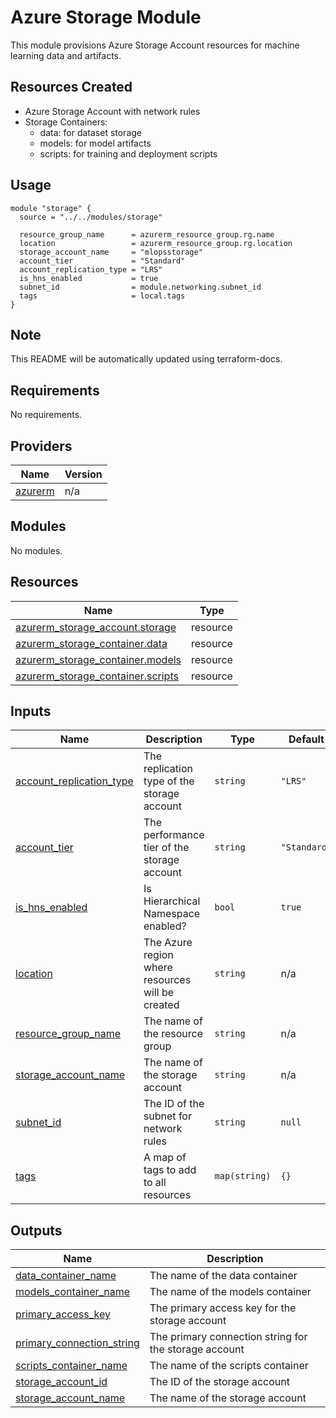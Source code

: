 # Azure Storage Module

This module provisions Azure Storage Account resources for machine learning data and artifacts.

## Resources Created

- Azure Storage Account with network rules
- Storage Containers:
  - data: for dataset storage
  - models: for model artifacts
  - scripts: for training and deployment scripts

## Usage

```hcl
module "storage" {
  source = "../../modules/storage"

  resource_group_name      = azurerm_resource_group.rg.name
  location                 = azurerm_resource_group.rg.location
  storage_account_name     = "mlopsstorage"
  account_tier             = "Standard"
  account_replication_type = "LRS"
  is_hns_enabled           = true
  subnet_id                = module.networking.subnet_id
  tags                     = local.tags
}
```

## Note

This README will be automatically updated using terraform-docs.

<!-- BEGINNING OF PRE-COMMIT-TERRAFORM DOCS HOOK -->
## Requirements

No requirements.

## Providers

| Name | Version |
|------|---------|
| <a name="provider_azurerm"></a> [azurerm](#provider\_azurerm) | n/a |

## Modules

No modules.

## Resources

| Name | Type |
|------|------|
| [azurerm_storage_account.storage](https://registry.terraform.io/providers/hashicorp/azurerm/latest/docs/resources/storage_account) | resource |
| [azurerm_storage_container.data](https://registry.terraform.io/providers/hashicorp/azurerm/latest/docs/resources/storage_container) | resource |
| [azurerm_storage_container.models](https://registry.terraform.io/providers/hashicorp/azurerm/latest/docs/resources/storage_container) | resource |
| [azurerm_storage_container.scripts](https://registry.terraform.io/providers/hashicorp/azurerm/latest/docs/resources/storage_container) | resource |

## Inputs

| Name | Description | Type | Default | Required |
|------|-------------|------|---------|:--------:|
| <a name="input_account_replication_type"></a> [account\_replication\_type](#input\_account\_replication\_type) | The replication type of the storage account | `string` | `"LRS"` | no |
| <a name="input_account_tier"></a> [account\_tier](#input\_account\_tier) | The performance tier of the storage account | `string` | `"Standard"` | no |
| <a name="input_is_hns_enabled"></a> [is\_hns\_enabled](#input\_is\_hns\_enabled) | Is Hierarchical Namespace enabled? | `bool` | `true` | no |
| <a name="input_location"></a> [location](#input\_location) | The Azure region where resources will be created | `string` | n/a | yes |
| <a name="input_resource_group_name"></a> [resource\_group\_name](#input\_resource\_group\_name) | The name of the resource group | `string` | n/a | yes |
| <a name="input_storage_account_name"></a> [storage\_account\_name](#input\_storage\_account\_name) | The name of the storage account | `string` | n/a | yes |
| <a name="input_subnet_id"></a> [subnet\_id](#input\_subnet\_id) | The ID of the subnet for network rules | `string` | `null` | no |
| <a name="input_tags"></a> [tags](#input\_tags) | A map of tags to add to all resources | `map(string)` | `{}` | no |

## Outputs

| Name | Description |
|------|-------------|
| <a name="output_data_container_name"></a> [data\_container\_name](#output\_data\_container\_name) | The name of the data container |
| <a name="output_models_container_name"></a> [models\_container\_name](#output\_models\_container\_name) | The name of the models container |
| <a name="output_primary_access_key"></a> [primary\_access\_key](#output\_primary\_access\_key) | The primary access key for the storage account |
| <a name="output_primary_connection_string"></a> [primary\_connection\_string](#output\_primary\_connection\_string) | The primary connection string for the storage account |
| <a name="output_scripts_container_name"></a> [scripts\_container\_name](#output\_scripts\_container\_name) | The name of the scripts container |
| <a name="output_storage_account_id"></a> [storage\_account\_id](#output\_storage\_account\_id) | The ID of the storage account |
| <a name="output_storage_account_name"></a> [storage\_account\_name](#output\_storage\_account\_name) | The name of the storage account |
<!-- END OF PRE-COMMIT-TERRAFORM DOCS HOOK -->

